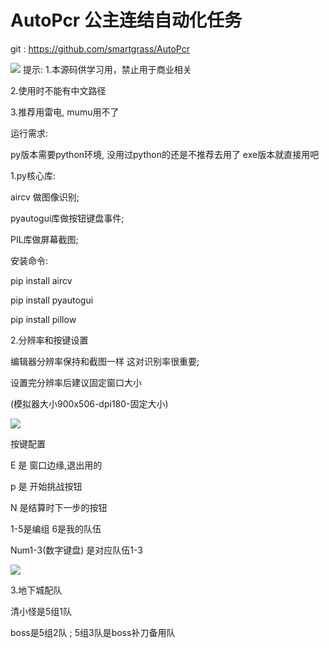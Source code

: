 # AutoPcr 公主连结自动化任务
git : https://github.com/smartgrass/AutoPcr

<img src="https://github.com/smartgrass/AutoPcr/blob/main/png/Top.png"/>
提示:
1.本源码供学习用，禁止用于商业相关

2.使用时不能有中文路径

3.推荐用雷电, mumu用不了


运行需求:

py版本需要python环境, 没用过python的还是不推荐去用了
exe版本就直接用吧

1.py核心库:

 aircv 做图像识别;
 
 pyautogui库做按钮键盘事件;
 
 PIL库做屏幕截图;
 
安装命令:

 pip install aircv
 
 pip install pyautogui
 
 pip install pillow
 


2.分辨率和按键设置

编辑器分辨率保持和截图一样 这对识别率很重要;

设置完分辨率后建议固定窗口大小

(模拟器大小900x506-dpi180-固定大小)

<img src="https://github.com/smartgrass/AutoPcr/blob/main/AutoPcr_py/%E6%A8%A1%E6%8B%9F%E5%99%A8%E5%A4%A7%E5%B0%8F900x506-dpi180-%E5%9B%BA%E5%AE%9A%E5%A4%A7%E5%B0%8F.png"/>


按键配置

E 是 窗口边缘,退出用的

p 是 开始挑战按钮

N 是结算时下一步的按钮

1-5是编组 6是我的队伍

Num1-3(数字键盘) 是对应队伍1-3

<img src="https://github.com/smartgrass/AutoPcr/blob/main/AutoPcr_py/%E6%A8%A1%E6%8B%9F%E5%99%A8%E9%94%AE%E4%BD%8D%E8%AE%BE%E7%BD%AE.png"/>


3.地下城配队

清小怪是5组1队

boss是5组2队 ; 5组3队是boss补刀备用队 
